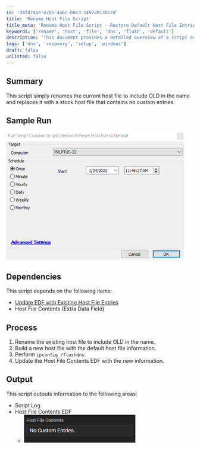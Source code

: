 ```yaml
---
id: 'd4f874ae-e2d5-4a6c-b0c3-14972813012d'
title: 'Rename Host File Script'
title_meta: 'Rename Host File Script - Restore Default Host File Entries'
keywords: ['rename', 'host', 'file', 'dns', 'flush', 'default']
description: 'This document provides a detailed overview of a script designed to rename the current host file by appending OLD to its name and replacing it with a stock host file that contains no custom entries. The process includes flushing the DNS cache and updating relevant data fields.'
tags: ['dns', 'recovery', 'setup', 'windows']
draft: false
unlisted: false
---
```


## Summary

This script simply renames the current host file to include OLD in the name and replaces it with a stock host file that contains no custom entries.

## Sample Run

![Sample Run](../../../static/img/Hosts-File---Reset/image_1.png)

## Dependencies

This script depends on the following items:
- [Update EDF with Existing Host File Entries](<./Hosts File - Audit.md>)
- Host File Contents (Extra Data Field)

## Process

1. Rename the existing host file to include OLD in the name.
2. Build a new host file with the default host file information.
3. Perform `ipconfig /flushdns`.
4. Update the Host File Contents EDF with the new information.

## Output

This script outputs information to the following areas:
- Script Log
- Host File Contents EDF
  - ![Host File Contents](../../../static/img/Hosts-File---Reset/image_2.png)
